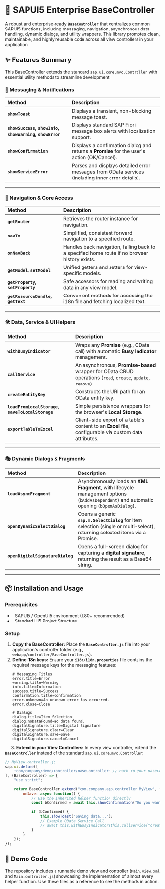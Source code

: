 # 🚀 SAPUI5 Enterprise BaseController

A robust and enterprise-ready **`BaseController`** that centralizes common SAPUI5 functions, including messaging, navigation, asynchronous data handling, dynamic dialogs, and utility wrappers. This library promotes clean, maintainable, and highly reusable code across all view controllers in your application.

## ✨ Features Summary

This BaseController extends the standard `sap.ui.core.mvc.Controller` with essential utility methods to streamline development:

### 📢 Messaging & Notifications

| Method | Description |
| :--- | :--- |
| **`showToast`** | Displays a transient, non-blocking message toast. |
| **`showSuccess`, `showInfo`, `showWarning`, `showError`** | Displays standard SAP Fiori message box alerts with localization support. |
| **`showConfirmation`** | Displays a confirmation dialog and returns a **Promise** for the user's action (OK/Cancel). |
| **`showServiceError`** | Parses and displays detailed error messages from OData services (including inner error details). |

-----

### 🧭 Navigation & Core Access

| Method | Description |
| :--- | :--- |
| **`getRouter`** | Retrieves the router instance for navigation. |
| **`navTo`** | Simplified, consistent forward navigation to a specified route. |
| **`onNavBack`** | Handles back navigation, falling back to a specified home route if no browser history exists. |
| **`getModel`, `setModel`** | Unified getters and setters for view-specific models. |
| **`getProperty`, `setProperty`** | Safe accessors for reading and writing data in any view model. |
| **`getResourceBundle`, `getText`** | Convenient methods for accessing the i18n file and fetching localized text. |

-----

### 🛠️ Data, Service & UI Helpers

| Method | Description |
| :--- | :--- |
| **`withBusyIndicator`** | Wraps any **Promise** (e.g., OData call) with automatic **Busy Indicator** management. |
| **`callService`** | An asynchronous, **Promise-based** wrapper for OData CRUD operations (`read`, `create`, `update`, `remove`). |
| **`createEntityKey`** | Constructs the URI path for an OData entity key. |
| **`loadFromLocalStorage`, `saveToLocalStorage`** | Simple persistence wrappers for the browser's **Local Storage**. |
| **`exportTableToExcel`** | Client-side export of a table's content to an **Excel** file, configurable via custom data attributes. |

-----

### 🎭 Dynamic Dialogs & Fragments

| Method | Description |
| :--- | :--- |
| **`loadAsyncFragment`** | Asynchronously loads an **XML Fragment**, with lifecycle management options (`bAddAsDependent`) and automatic opening (`bOpenAsDialog`). |
| **`openDynamicSelectDialog`** | Opens a generic **`sap.m.SelectDialog`** for item selection (single or multi-select), returning selected items via a Promise. |
| **`openDigitalSignatureDialog`** | Opens a full-screen dialog for capturing a **digital signature**, returning the result as a Base64 string. |

-----

## 📦 Installation and Usage

### Prerequisites

  *   SAPUI5 / OpenUI5 environment (1.80+ recommended)
  *   Standard UI5 Project Structure
        

### Setup

1.  **Copy the BaseController:**
    Place the **`BaseController.js`** file into your application's controller folder (e.g., `webapp/controller/BaseController.js`).
        
2.  **Define i18n keys:**
    Ensure your **`i18n/i18n.properties`** file contains the required message keys for the messaging features:
        
    ```properties
    # Messaging Titles
    error.title=Error
    warning.title=Warning
    info.title=Information
    success.title=Success
    confirmation.title=Confirmation
    error.unknown=An unknown error has occurred.
    error.close=Close

    # Dialogs
    dialog.title=Item Selection
    dialog.noDataFound=No data found.
    digitalSignature.title=Digital Signature
    digitalSignature.clear=Clear
    digitalSignature.save=Save
    digitalSignature.cancel=Cancel

    ```

    
3\.  **Extend in your View Controllers:**
In every view controller, extend the **`BaseController`** instead of the standard `sap.ui.core.mvc.Controller`:
    
```javascript
// MyView.controller.js
sap.ui.define([
    "com/company/demo/controller/BaseController" // Path to your BaseController
], (BaseController) => {
    "use strict";

    return BaseController.extend("com.company.app.controller.MyView", {
        onSave: async function() {
            // Use the inherited helper function directly
            const bConfirmed = await this.showConfirmation("Do you want to proceed?");

            if (bConfirmed) {
                this.showToast("Saving data...");
                // Example OData Service Call
                // await this.withBusyIndicator(this.callService("create", "/Products", oPayload));
            }
        }
    });
});
```

## 📄 Demo Code

The repository includes a runnable demo view and controller (`Main.view.xml` and `Main.controller.js`) showcasing the implementation of almost every helper function. Use these files as a reference to see the methods in action.